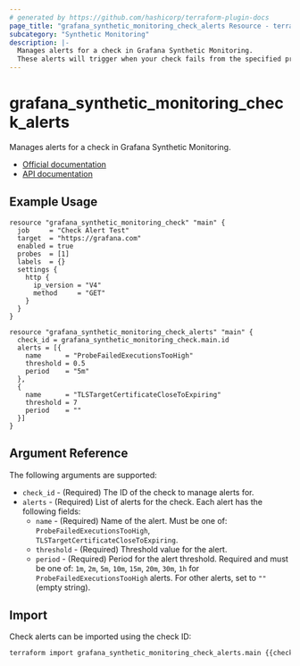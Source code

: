 ```yaml
---
# generated by https://github.com/hashicorp/terraform-plugin-docs
page_title: "grafana_synthetic_monitoring_check_alerts Resource - terraform-provider-grafana"
subcategory: "Synthetic Monitoring"
description: |-
  Manages alerts for a check in Grafana Synthetic Monitoring.
  These alerts will trigger when your check fails from the specified probes.
---
```


# grafana_synthetic_monitoring_check_alerts

Manages alerts for a check in Grafana Synthetic Monitoring.

* [Official documentation](https://grafana.com/docs/grafana-cloud/testing/synthetic-monitoring/configure-alerts/configure-per-check-alerts/)
* [API documentation](https://github.com/grafana/synthetic-monitoring-api-go-client/blob/main/docs/API.md#alerts)

## Example Usage

```hcl
resource "grafana_synthetic_monitoring_check" "main" {
  job     = "Check Alert Test"
  target  = "https://grafana.com"
  enabled = true
  probes  = [1]
  labels  = {}
  settings {
    http {
      ip_version = "V4"
      method     = "GET"
    }
  }
}

resource "grafana_synthetic_monitoring_check_alerts" "main" {
  check_id = grafana_synthetic_monitoring_check.main.id
  alerts = [{
    name      = "ProbeFailedExecutionsTooHigh"
    threshold = 0.5
    period    = "5m"
  },
  {
    name      = "TLSTargetCertificateCloseToExpiring"
    threshold = 7
    period    = ""
  }]
}
```

## Argument Reference

The following arguments are supported:

* `check_id` - (Required) The ID of the check to manage alerts for.
* `alerts` - (Required) List of alerts for the check. Each alert has the following fields:
  * `name` - (Required) Name of the alert. Must be one of: `ProbeFailedExecutionsTooHigh`, `TLSTargetCertificateCloseToExpiring`.
  * `threshold` - (Required) Threshold value for the alert.
  * `period` - (Required) Period for the alert threshold. Required and must be one of: `1m`, `2m`, `5m`, `10m`, `15m`, `20m`, `30m`, `1h` for `ProbeFailedExecutionsTooHigh` alerts. For other alerts, set to `""` (empty string).

## Import

Check alerts can be imported using the check ID:

```bash
terraform import grafana_synthetic_monitoring_check_alerts.main {{check_id}}
``` 